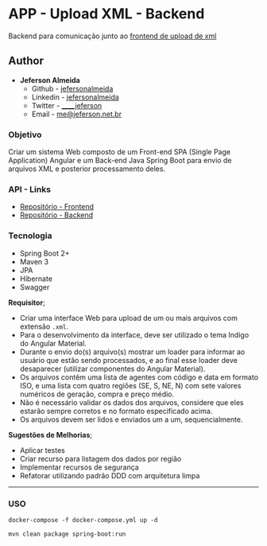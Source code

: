 # APP - Upload XML - Backend

Backend para comunicação junto ao [frontend de upload de xml](https://github.com/jefersonalmeida/app-upload-xml)

## Author

- **Jeferson Almeida**
  - Github - [jefersonalmeida](https://github.com/jefersonalmeida)
  - Linkedin - [jefersonalmeida](https://www.linkedin.com/in/jefersonalmeida/)
  - Twitter - [____jeferson](https://twitter.com/____jeferson)
  - Email - [me@jeferson.net.br](mailto://me@jeferson.net.br)

### Objetivo

Criar um sistema Web composto de um Front-end SPA (Single Page Application)
Angular e um Back-end Java Spring Boot para envio de arquivos XML e posterior
processamento deles.

### API - Links

- [Repositório - Frontend](https://github.com/jefersonalmeida/app-upload-xml)
- [Repositório - Backend](https://github.com/jefersonalmeida/api-upload-xml)

### Tecnologia

- Spring Boot 2+
- Maven 3
- JPA
- Hibernate
- Swagger

**Requisitor**;

* Criar uma interface Web para upload de um ou mais arquivos com extensão `.xml`.
* Para o desenvolvimento da interface, deve ser utilizado o tema Indigo do Angular Material.
* Durante o envio do(s) arquivo(s) mostrar um loader para informar ao usuário que
  estão sendo processados, e ao final esse loader deve desaparecer (utilizar
  componentes do Angular Material).
* Os arquivos contêm uma lista de agentes com código e data em formato ISO, e uma
  lista com quatro regiões (SE, S, NE, N) com sete valores numéricos de geração, compra
  e preço médio.
* Não é necessário validar os dados dos arquivos, considere que eles estarão sempre
  corretos e no formato especificado acima.
* Os arquivos devem ser lidos e enviados um a um, sequencialmente.

**Sugestões de Melhorias**;

* Aplicar testes
* Criar recurso para listagem dos dados por região
* Implementar recursos de segurança
* Refatorar utilizando padrão DDD com arquitetura limpa

---

### USO

```shell
docker-compose -f docker-compose.yml up -d
```

```shell
mvn clean package spring-boot:run
```